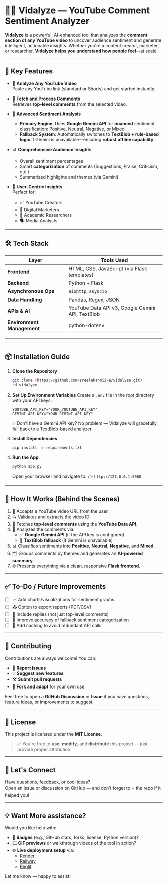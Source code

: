 # 🎥💬 Vidalyze — YouTube Comment Sentiment Analyzer

**Vidalyze** is a powerful, AI-enhanced tool that analyzes the **comment section of any YouTube video** to uncover audience sentiment and generate intelligent, actionable insights. Whether you're a content creator, marketer, or researcher, **Vidalyze helps you understand how people feel**—at scale.

---

## 🚀 Key Features

- 🔗 **Analyze Any YouTube Video**  
  Paste any YouTube link (standard or Shorts) and get started instantly.

- 💬 **Fetch and Process Comments**  
  Retrieves **top-level comments** from the selected video.

- 🧠 **Advanced Sentiment Analysis**  
  - **Primary Engine**: Uses **Google Gemini API** for **nuanced** sentiment classification: Positive, Neutral, Negative, or Mixed.  
  - **Fallback System**: Automatically switches to **TextBlob + rule-based logic** if Gemini is unavailable—ensuring **robust offline capability**.

- 📊 **Comprehensive Audience Insights**  
  - Overall sentiment percentages  
  - Smart **categorization** of comments (Suggestions, Praise, Criticism, etc.)  
  - Summarized highlights and themes (via Gemini)

- 👀 **User-Centric Insights**  
  Perfect for:
  - 📈 YouTube Creators
  - 🎯 Digital Marketers
  - 🧪 Academic Researchers
  - 🗣️ Media Analysts

---

## 🛠️ Tech Stack

| Layer      | Tools Used |
|------------|------------|
| **Frontend** | HTML, CSS, JavaScript (via Flask templates) |
| **Backend** | Python + Flask |
| **Asynchronous Ops** | `aiohttp`, `asyncio` |
| **Data Handling** | Pandas, Regex, JSON |
| **APIs & AI** | YouTube Data API v3, Google Gemini API, TextBlob |
| **Environment Management** | python-dotenv |

---

---

## 📦 Installation Guide

1.  **Clone the Repository**
    ```bash
    git clone (https://github.com/sreelakshmii-a/vidalyze.git)
    cd vidalyze
    ```
2.  **Set Up Environment Variables**
    Create a `.env` file in the root directory with your API keys:

    ```env
    YOUTUBE_API_KEY="YOUR_YOUTUBE_API_KEY"
    GEMINI_API_KEY="YOUR_GEMINI_API_KEY"
    ```
    💡 Don’t have a Gemini API key? No problem — Vidalyze will gracefully fall back to a TextBlob-based analyzer.

3.  **Install Dependencies**

    ```bash
    pip install -r requirements.txt
    ```
4.  **Run the App**

    ```bash
    python app.py
    ```
    Open your browser and navigate to:
    👉 `http://127.0.0.1:5000`

---

## 🧠 How It Works (Behind the Scenes)

1. 🎥 Accepts a YouTube video URL from the user.
2. 🔍 Validates and extracts the video ID.
3. 💬 Fetches **top-level comments** using the **YouTube Data API**.
4. 🧠 Analyzes the comments via:
   - ✅ **Google Gemini API** (if the API key is configured)
   - 🔁 **TextBlob fallback** (if Gemini is unavailable)
5. 📊 Classifies sentiments into **Positive**, **Neutral**, **Negative**, and **Mixed**.
6. 🗂️ Groups comments by themes and generates an **AI-powered summary**.
7. 🌐 Presents everything via a clean, responsive **Flask frontend**.

---

## ✅ To-Do / Future Improvements

- [ ] 📈 Add charts/visualizations for sentiment graphs  
- [ ] 📤 Option to export reports (PDF/CSV)  
- [ ] 💬 Include replies (not just top-level comments)  
- [ ] 🎯 Improve accuracy of fallback sentiment categorization  
- [ ] 🧠 Add caching to avoid redundant API calls  

---

## 🙌 Contributing

Contributions are always welcome! You can:

- 🐞 **Report issues**
- 💡 **Suggest new features**
- 🛠️ **Submit pull requests**
- 🌱 **Fork and adapt** for your own use

Feel free to open a **GitHub Discussion** or **Issue** if you have questions, feature ideas, or improvements to suggest.

---

## 🔐 License

This project is licensed under the **MIT License**.

> ✅ You're free to **use**, **modify**, and **distribute** this project — just provide proper attribution.

---

## 💬 Let's Connect

Have questions, feedback, or cool ideas?  
Open an issue or discussion on GitHub — and don’t forget to ⭐ the repo if it helped you!

---

## 💡 Want More assistance?

Would you like help with:

- 📛 **Badges** (e.g., GitHub stars, forks, license, Python version)?
- 🎞️ **GIF previews** or walkthrough videos of the tool in action?
- 🌐 **Live deployment setup** via:
  - [Render](https://render.com)
  - [Railway](https://railway.app)
  - [Replit](https://replit.com)

Let me know — happy to assist!

